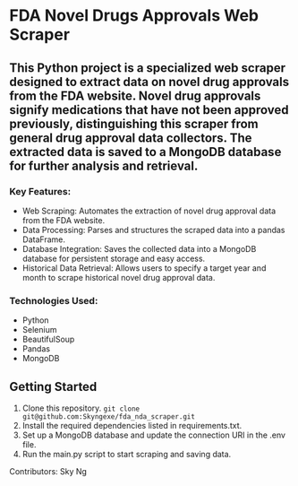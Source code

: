 # FDA Novel Drugs Approvals Web Scraper

## This Python project is a specialized web scraper designed to extract data on novel drug approvals from the FDA website. Novel drug approvals signify medications that have not been approved previously, distinguishing this scraper from general drug approval data collectors. The extracted data is saved to a MongoDB database for further analysis and retrieval.

### Key Features:
- Web Scraping: Automates the extraction of novel drug approval data from the FDA website.
- Data Processing: Parses and structures the scraped data into a pandas DataFrame.
- Database Integration: Saves the collected data into a MongoDB database for persistent storage and easy access.
- Historical Data Retrieval: Allows users to specify a target year and month to scrape historical novel drug approval data.
### Technologies Used:
- Python
- Selenium
- BeautifulSoup
- Pandas
- MongoDB
## Getting Started
1. Clone this repository.
   `git clone git@github.com:Skyngexe/fda_nda_scraper.git`
3. Install the required dependencies listed in requirements.txt.
4. Set up a MongoDB database and update the connection URI in the .env file.
5. Run the main.py script to start scraping and saving data.

Contributors:
Sky Ng 
